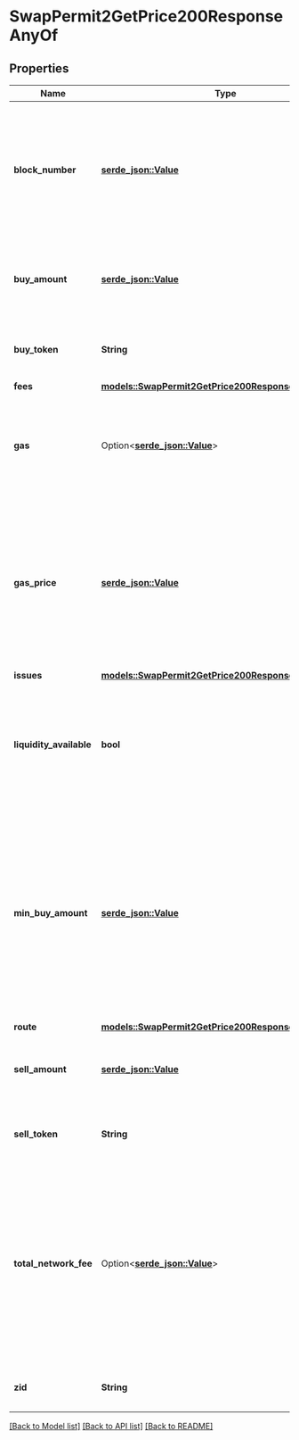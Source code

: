 # SwapPermit2GetPrice200ResponseAnyOf

## Properties

Name | Type | Description | Notes
------------ | ------------- | ------------- | -------------
**block_number** | [**serde_json::Value**](serde_json::Value.md) | The block number at which the liquidity sources were sampled to generate the quote. This indicates the freshness of the quote | 
**buy_amount** | [**serde_json::Value**](serde_json::Value.md) | The amount of `buyToken` (in `buyToken` units) that will be bought in the swap | 
**buy_token** | **String** | The contract address of the token to buy in the swap | 
**fees** | [**models::SwapPermit2GetPrice200ResponseAnyOfFees**](swap__permit2__getPrice_200_response_anyOf_fees.md) |  | 
**gas** | Option<[**serde_json::Value**](serde_json::Value.md)> | The estimated gas limit that should be used to send the transaction to guarantee settlement | 
**gas_price** | [**serde_json::Value**](serde_json::Value.md) | The gas price (in wei) that should be used to send the transaction. The transaction needs to be sent with this `gasPrice` for the transaction to be successful | 
**issues** | [**models::SwapPermit2GetPrice200ResponseAnyOfIssues**](swap__permit2__getPrice_200_response_anyOf_issues.md) |  | 
**liquidity_available** | **bool** | This validates the availability of liquidity for the quote requested. The rest of the fields will only be returned if `true` | 
**min_buy_amount** | [**serde_json::Value**](serde_json::Value.md) | The price which must be met or else the entire transaction will revert. This price is influenced by the `slippageBps` parameter. On-chain sources may encounter price movements from quote to settlement | 
**route** | [**models::SwapPermit2GetPrice200ResponseAnyOfRoute**](swap__permit2__getPrice_200_response_anyOf_route.md) |  | 
**sell_amount** | [**serde_json::Value**](serde_json::Value.md) | The amount of `sellToken` (in `sellToken` units) that will be sold in this swap | 
**sell_token** | **String** | The contract address of the token to sell in the swap | 
**total_network_fee** | Option<[**serde_json::Value**](serde_json::Value.md)> | The estimated total network cost of the swap. On chains where they is no L1 data cost, it is calculated as `gas` * `gasPrice. On chains where there is an L1 data cost, it is calculated as `gas` * `gasPrice + L1 data | 
**zid** | **String** | The unique ZeroEx identifier of the request | 

[[Back to Model list]](../README.md#documentation-for-models) [[Back to API list]](../README.md#documentation-for-api-endpoints) [[Back to README]](../README.md)


